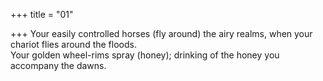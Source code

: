 +++
title = "01"

+++
Your easily controlled horses (fly around) the airy realms, when your  chariot flies around the floods.  
Your golden wheel-rims spray (honey); drinking of the honey you  
accompany the dawns.  